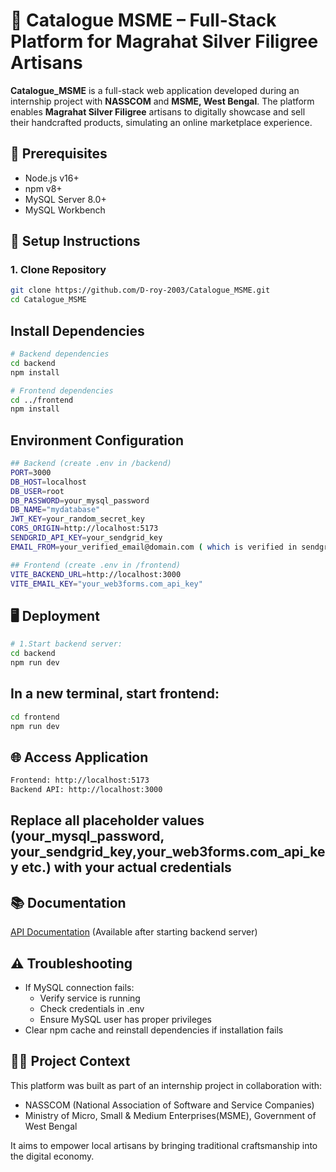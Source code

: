 # 🧵 Catalogue MSME – Full-Stack Platform for Magrahat Silver Filigree Artisans

**Catalogue_MSME** is a full-stack web application developed during an internship project with **NASSCOM** and **MSME, West Bengal**. The platform enables **Magrahat Silver Filigree** artisans to digitally showcase and sell their handcrafted products, simulating an online marketplace experience.

## 🚀 Prerequisites

- Node.js v16+
- npm v8+
- MySQL Server 8.0+
- MySQL Workbench

## 🔧 Setup Instructions

### 1. Clone Repository
```bash
git clone https://github.com/D-roy-2003/Catalogue_MSME.git
cd Catalogue_MSME
```

## Install Dependencies
```bash
# Backend dependencies
cd backend
npm install

# Frontend dependencies
cd ../frontend
npm install
```

## Environment Configuration
```bash
## Backend (create .env in /backend)
PORT=3000
DB_HOST=localhost
DB_USER=root
DB_PASSWORD=your_mysql_password
DB_NAME="mydatabase"
JWT_KEY=your_random_secret_key
CORS_ORIGIN=http://localhost:5173
SENDGRID_API_KEY=your_sendgrid_key
EMAIL_FROM=your_verified_email@domain.com ( which is verified in sendgrid )

## Frontend (create .env in /frontend)
VITE_BACKEND_URL=http://localhost:3000
VITE_EMAIL_KEY="your_web3forms.com_api_key"

```

## 🖥️ Deployment
```bash
# 1.Start backend server:
cd backend
npm run dev
```

## In a new terminal, start frontend:
```bash
cd frontend
npm run dev
```

## 🌐 Access Application
```bash
Frontend: http://localhost:5173
Backend API: http://localhost:3000
```

## **Replace all placeholder values (your_mysql_password, your_sendgrid_key,your_web3forms.com_api_key etc.) with your actual credentials**

## 📚 Documentation
[API Documentation](http://localhost:3000) (Available after starting backend server)

## ⚠️ Troubleshooting
- If MySQL connection fails:
  - Verify service is running
  - Check credentials in .env
  - Ensure MySQL user has proper privileges
- Clear npm cache and reinstall dependencies if installation fails

## 👨‍💼 Project Context
This platform was built as part of an internship project in collaboration with:
- NASSCOM (National Association of Software and Service Companies)
- Ministry of Micro, Small & Medium Enterprises(MSME), Government of West Bengal

It aims to empower local artisans by bringing traditional craftsmanship into the digital economy.
